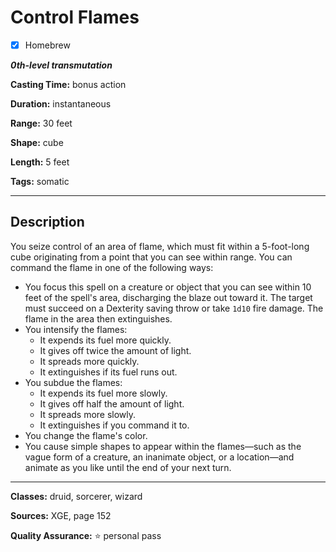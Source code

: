 # Control Flames

- [x] Homebrew

***0th-level transmutation***

**Casting Time:** bonus action

**Duration:** instantaneous

**Range:** 30 feet

**Shape:** cube

**Length:** 5 feet

**Tags:** somatic

---

## Description
You seize control of an area of flame, which must fit within a 5-foot-long cube originating from a point that you can see within range.
You can command the flame in one of the following ways:
- You focus this spell on a creature or object that you can see within 10 feet of the spell's area, discharging the blaze out toward it.
	The target must succeed on a Dexterity saving throw or take `1d10` fire damage.
	The flame in the area then extinguishes.
- You intensify the flames:
	- It expends its fuel more quickly.
	- It gives off twice the amount of light.
	- It spreads more quickly.
	- It extinguishes if its fuel runs out.
- You subdue the flames:
	- It expends its fuel more slowly.
	- It gives off half the amount of light.
	- It spreads more slowly.
	- It extinguishes if you command it to.
- You change the flame's color.
- You cause simple shapes to appear within the flames&mdash;such as the vague form of a creature, an inanimate object, or a location&mdash;and animate as you like until the end of your next turn.

---

**Classes:** druid, sorcerer, wizard

**Sources:** XGE, page 152

**Quality Assurance:** :star: personal pass
